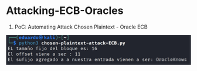 # Attacking-ECB-Oracles
1. PoC: Automating Attack Chosen Plaintext - Oracle ECB

![Imagen](Imagenes/Imagen1.png)
